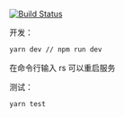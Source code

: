 
[![Build Status](https://img.shields.io/travis/js-go/lottHelper.svg?style=flat-square)](https://travis-ci.org/js-go/lottHelper)

开发：

```bash
yarn dev // npm run dev
```

在命令行输入 rs 可以重启服务

测试：

```bash
yarn test
```
